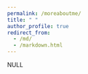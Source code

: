 ```yaml
---
permalink: /moreaboutme/
title: " "
author_profile: true
redirect_from: 
  - /md/
  - /markdown.html
---
```


NULL
